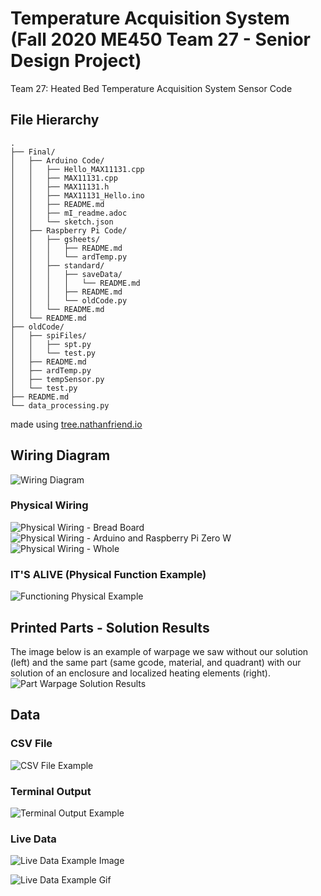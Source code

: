 # Temperature Acquisition System (Fall 2020 ME450 Team 27 - Senior Design Project)
Team 27: Heated Bed Temperature Acquisition System Sensor Code

## File Hierarchy
```
.
├── Final/ 
│   ├── Arduino Code/
│   │   ├── Hello_MAX11131.cpp
│   │   ├── MAX11131.cpp
│   │   ├── MAX11131.h
│   │   ├── MAX11131_Hello.ino
│   │   ├── README.md
│   │   ├── mI_readme.adoc
│   │   └── sketch.json
│   ├── Raspberry Pi Code/
│   │   ├── gsheets/
│   │   │   ├── README.md
│   │   │   └── ardTemp.py 
│   │   ├── standard/
│   │   │   ├── saveData/
│   │   │   │   └── README.md
│   │   │   ├── README.md
│   │   │   └── oldCode.py
│   │   └── README.md
│   └── README.md
├── oldCode/
│   ├── spiFiles/
│   │   ├── spt.py
│   │   └── test.py
│   ├── README.md
│   ├── ardTemp.py
│   ├── tempSensor.py
│   └── test.py
├── README.md
└── data_processing.py
```

made using [tree.nathanfriend.io](https://tree.nathanfriend.io/?s=(%27options!(%27fancy9~fullPath!false~trailingSlash9~rootDot9)~G(%27G%27FinalOArduinoLHello_JJ4.h*4_Hello.ino*0*mI_readme.adoc*sketch.json8Raspberry%20PiLgsheets5N-B%20*standard5-saveData5-NN-Q6*08022QOspiFiles5spt6*K808B8tempSensor68K22022data_processing6%27)~version!%271%27)*8--%20%200README.md2%5Cn4MAX111315%2F*6.py7Code82-9!trueBardTemp6Gsource!J4.cpp*Ktest6L%2075N-0*O%2F8Qold7%01QONLKJGB98765420-*)

## Wiring Diagram
![Wiring Diagram](./media/wiringDiagram.png "Wiring Diagram")

### Physical Wiring
![Physical Wiring - Bread Board](./media/pWire1.JPG "Physical Wiring - 1/3")
![Physical Wiring - Arduino and Raspberry Pi Zero W](./media/pWire2.JPG "Physical Wiring - 2/3")
![Physical Wiring - Whole ](./media/pWire3.JPG "Physical Wiring - 3/3")

### IT'S ALIVE (Physical Function Example)
![Functioning Physical Example](./media/functioningExample.gif "Functioning Physical Example")

## Printed Parts - Solution Results
The image below is an example of warpage we saw without our solution (left) and the same part (same gcode, material, and quadrant) with our solution of an enclosure and localized heating elements (right). 
![Part Warpage Solution Results](./media/partWarp.jpg "Part Warpage - Solution Results")

## Data

### CSV  File
![CSV File Example](./media/csvFile.png "CSV File Example")

### Terminal Output
![Terminal Output Example](./media/terminalOutput.png "Terminal Output Example")

### Live Data
![Live Data Example Image](./media/liveDataImg.png "Live Data Example Image")

![Live Data Example Gif](./media/liveData.gif "Live Data Example Gif")
